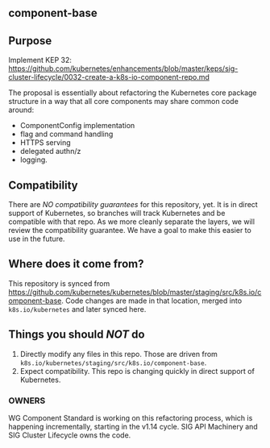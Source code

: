 ## component-base

## Purpose

Implement KEP 32: https://github.com/kubernetes/enhancements/blob/master/keps/sig-cluster-lifecycle/0032-create-a-k8s-io-component-repo.md

The proposal is essentially about refactoring the Kubernetes core package structure in a way that all core components may share common code around:
 - ComponentConfig implementation
 - flag and command handling
 - HTTPS serving
 - delegated authn/z
 - logging.

## Compatibility

There are *NO compatibility guarantees* for this repository, yet.  It is in direct support of Kubernetes, so branches
will track Kubernetes and be compatible with that repo.  As we more cleanly separate the layers, we will review the
compatibility guarantee. We have a goal to make this easier to use in the future.


## Where does it come from?

This repository is synced from https://github.com/kubernetes/kubernetes/blob/master/staging/src/k8s.io/component-base.
Code changes are made in that location, merged into `k8s.io/kubernetes` and later synced here.

## Things you should *NOT* do

 1. Directly modify any files in this repo. Those are driven from `k8s.io/kubernetes/staging/src/k8s.io/component-base`.
 2. Expect compatibility. This repo is changing quickly in direct support of Kubernetes.

### OWNERS

WG Component Standard is working on this refactoring process, which is happening incrementally, starting in the v1.14 cycle.
SIG API Machinery and SIG Cluster Lifecycle owns the code.
